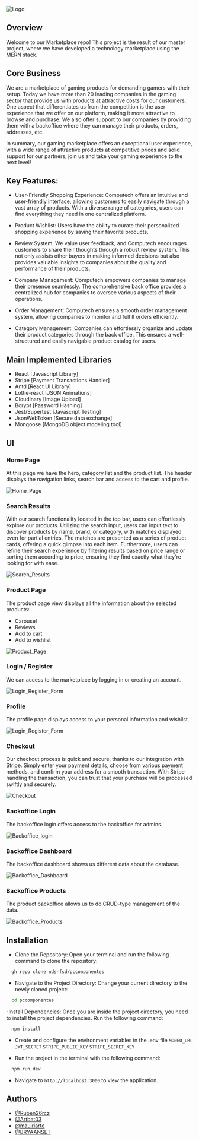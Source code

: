 
![Logo](https://res.cloudinary.com/computech/image/upload/v1709306566/bbycdqphw06uu4q5huat.svg)


## Overview

Welcome to our Marketplace repo! This project is the result of our master project, where we have developed a technology marketplace using the MERN stack. 
## Core Business

We are a marketplace of gaming products for demanding gamers with their setup. Today we have more than 20 leading companies in the gaming sector that provide us with products at attractive costs for our customers. One aspect that differentiates us from the competition is the user experience that we offer on our platform, making it more attractive to browse and purchase. We also offer support to our companies by providing them with a backoffice where they can manage their products, orders, addresses, etc.

In summary, our gaming marketplace offers an exceptional user experience, with a wide range of attractive products at competitive prices and solid support for our partners, join us and take your gaming experience to the next level!

## Key Features:

- User-Friendly Shopping Experience:
Computech offers an intuitive and user-friendly interface, allowing customers to easily navigate through a vast array of products. With a diverse range of categories, users can find everything they need in one centralized platform.

- Product Wishlist:
Users have the ability to curate their personalized shopping experience by saving their favorite products.

- Review System:
We value user feedback, and Computech encourages customers to share their thoughts through a robust review system. This not only assists other buyers in making informed decisions but also provides valuable insights to companies about the quality and performance of their products.

- Company Management:
Computech empowers companies to manage their presence seamlessly. The comprehensive back office provides a centralized hub for companies to oversee various aspects of their operations.

- Order Management:
Computech ensures a smooth order management system, allowing companies to monitor and fulfill orders efficiently.

- Category Management:
Companies can effortlessly organize and update their product categories through the back office. This ensures a well-structured and easily navigable product catalog for users.
## Main Implemented Libraries

- React [Javascript Library]
- Stripe [Payment Transactions Handler]
- Antd [React UI Library]
- Lottie-react [JSON Animations] 
- Cloudinary [Image Upload] 
- Bcrypt [Password Hashing]
- Jest/Supertest [Javascript Testing]
- JsonWebToken [Secure data exchange]
- Mongoose [MongoDB object modeling tool]


## UI

<h3>Home Page</h3>
At this page we have the hero, category list and the product list. The header displays the navigation links, search bar and access to the cart and profile.
<p></p> 

![Home_Page](https://res.cloudinary.com/computech/image/upload/v1709301079/mq5zsg3lvqdhx6sy28eu.png)

<h3>Search Results</h3>
With our search functionality located in the top bar, users can effortlessly explore our products. Utilizing the search input, users can input text to discover products by name, brand, or category, with matches displayed even for partial entries. The matches are presented as a series of product cards, offering a quick glimpse into each item. Furthermore, users can refine their search experience by filtering results based on price range or sorting them according to price, ensuring they find exactly what they're looking for with ease.
<p></p>

![Search_Results](https://res.cloudinary.com/computech/image/upload/v1709302122/ogjm2rmggiynoz2ot33y.png)


<h3>Product Page</h3>

The product page view displays all the information about the selected products:
- Carousel
- Reviews
- Add to cart
- Add to wishlist
<p></p>

![Product_Page](https://res.cloudinary.com/computech/image/upload/v1709301613/tp30gjhcqakvsfeufisl.png)

<h3>Login / Register</h3>
We can access to the marketplace by logging in or creating an account.
<p></p>

![Login_Register_Form](https://res.cloudinary.com/computech/image/upload/v1709302743/s4ary65hgeczrzmq8umx.png)

<h3>Profile</h3>
The profile page displays access to your personal information and wishlist.
<p></p>

![Login_Register_Form](https://res.cloudinary.com/computech/image/upload/v1709303738/cplhnsnh0t1a3xgtrxd6.png)

<h3>Checkout</h3>
Our checkout process is quick and secure, thanks to our integration with Stripe. Simply enter your payment details, choose from various payment methods, and confirm your address for a smooth transaction. With Stripe handling the transaction, you can trust that your purchase will be processed swiftly and securely.
<p></p>

![Checkout](https://cdn.discordapp.com/attachments/1202642794217476111/1213124314627448882/Stripe_Computech.gif?ex=65f4550f&is=65e1e00f&hm=0c3ee5d88f508240ccea2f752c9ef8011c7736f7df567364ac05375b02e55355&)

<h3>Backoffice Login</h3>
The backoffice login offers access to the backoffice for admins.
<p></p>

![Backoffice_login](https://res.cloudinary.com/computech/image/upload/v1709304102/viypvozktludjxp3753r.png)

<h3>Backoffice Dashboard</h3>
The backoffice dashboard shows us different data about the database.
<p></p>

![Backoffice_Dashboard](https://res.cloudinary.com/computech/image/upload/v1709304313/m4lehhypz8dtzxuh2wfa.png)

<h3>Backoffice Products</h3>
The product backoffice allows us to do CRUD-type management of the data.
<p></p>

![Backoffice_Products](https://res.cloudinary.com/computech/image/upload/v1709304492/xlc87nnhkcuuoeaibtpt.png)


## Installation


- Clone the Repository:
Open your terminal and run the following command to clone the repository:
```bash
  gh repo clone nds-fsd/pccomponentes

```

- Navigate to the Project Directory:
Change your current directory to the newly cloned project:
```bash
  cd pccomponentes

```

-Install Dependencies:
Once you are inside the project directory, you need to install the project dependencies. Run the following command:
```bash
  npm install

```

- Create and configure the environment variables in the .env file
`MONGO_URL`
`JWT_SECRET`
`STRIPE_PUBLIC_KEY`
`STRIPE_SECRET_KEY`

- Run the project in the terminal with the following command:
```bash
  npm run dev

```
- Navigate to `http://localhost:3000` to view the application.
## Authors


- [@Ruben26rcz](https://github.com/Ruben26rcz)
- [@Artbat03](https://github.com/Artbat03)
- [@mauiriarte](https://github.com/mauiriarte)
- [@BRYAANSET](https://github.com/BRYAANSET)


